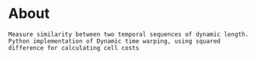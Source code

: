 
# About

    Measure similarity between two temporal sequences of dynamic length.
    Python implementation of Dynamic time warping, using squared difference for calculating cell costs

